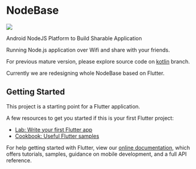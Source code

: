 # NodeBase
<img src="https://raw.githubusercontent.com/wiki/dna2github/NodeBase/images/log.png" />

Android NodeJS Platform to Build Sharable Application

Running Node.js application over Wifi and share with your friends.

For previous mature version, please explore source code on <a href="https://github.com/dna2github/NodeBase/tree/kotlin">kotlin</a> branch.

Currently we are redesigning whole NodeBase based on Flutter.

## Getting Started

This project is a starting point for a Flutter application.

A few resources to get you started if this is your first Flutter project:

- [Lab: Write your first Flutter app](https://flutter.dev/docs/get-started/codelab)
- [Cookbook: Useful Flutter samples](https://flutter.dev/docs/cookbook)

For help getting started with Flutter, view our
[online documentation](https://flutter.dev/docs), which offers tutorials,
samples, guidance on mobile development, and a full API reference.
